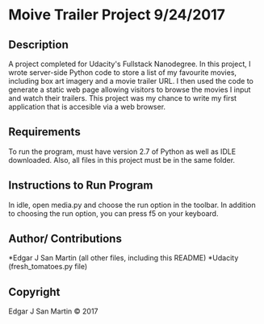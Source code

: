 Moive Trailer Project 9/24/2017
=======================

Description
-----------------------
A project completed for Udacity's Fullstack Nanodegree. 
In this project, I wrote server-side Python code to store a list of my favourite movies,
including box art imagery and a movie trailer URL. I then used the code to generate a 
static web page allowing visitors to browse the movies I input and watch their trailers.
This project was my chance to write my first application that is accesible via a web browser.

Requirements
-----------------------
To run the program, must have version 2.7 of Python as well as IDLE downloaded.
Also, all files in this project must be in the same folder.


Instructions to Run Program
-----------------------
In idle, open media.py and choose the run option in the toolbar. 
In addition to choosing the run option, you can press f5 on your keyboard.

Author/ Contributions
-----------------------
*Edgar J San Martin (all other files, including this README)
*Udacity (fresh_tomatoes.py file)

Copyright
-----------------------
Edgar J San Martin © 2017
